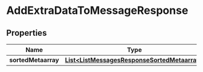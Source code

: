 

# AddExtraDataToMessageResponse


## Properties

Name | Type | Description | Notes
------------ | ------------- | ------------- | -------------
**sortedMetaarray** | [**List&lt;ListMessagesResponseSortedMetaarray&gt;**](ListMessagesResponseSortedMetaarray.md) |  |  [optional]



